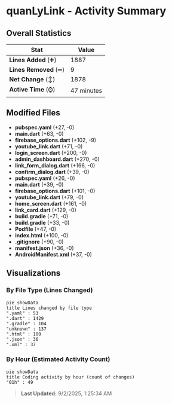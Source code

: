 # quanLyLink - Activity Summary 

## Overall Statistics

| Stat                   | Value                                                             |
| ---------------------- | ----------------------------------------------------------------- |
| **Lines Added** (➕)   | 1887                                          |
| **Lines Removed** (➖) | 9                                        |
| **Net Change** (↕)    | 1878                |
| **Active Time** (⌚)   | 47 minutes |


## Modified Files
- **pubspec.yaml** (+27, -0)
- **main.dart** (+63, -0)
- **firebase_options.dart** (+102, -9)
- **youtube_link.dart** (+71, -0)
- **login_screen.dart** (+200, -0)
- **admin_dashboard.dart** (+270, -0)
- **link_form_dialog.dart** (+166, -0)
- **confirm_dialog.dart** (+39, -0)
- **pubspec.yaml** (+26, -0)
- **main.dart** (+39, -0)
- **firebase_options.dart** (+101, -0)
- **youtube_link.dart** (+79, -0)
- **home_screen.dart** (+161, -0)
- **link_card.dart** (+129, -0)
- **build.gradle** (+71, -0)
- **build.gradle** (+33, -0)
- **Podfile** (+47, -0)
- **index.html** (+100, -0)
- **.gitignore** (+90, -0)
- **manifest.json** (+36, -0)
- **AndroidManifest.xml** (+37, -0)

## Visualizations

### By File Type (Lines Changed)

```mermaid
pie showData
title Lines changed by file type
".yaml" : 53
".dart" : 1429
".gradle" : 104
"unknown" : 137
".html" : 100
".json" : 36
".xml" : 37
```

### By Hour (Estimated Activity Count)

```mermaid
pie showData
title Coding activity by hour (count of changes)
"01h" : 49
```


> **Last Updated:** 9/2/2025, 1:25:34 AM